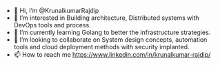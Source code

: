 - 👋 Hi, I’m @KrunalkumarRajdip
- 👀 I’m interested in Building architecture, Distributed systems with DevOps tools and process.
- 🌱 I’m currently learning Golang to better the infrastructure strategies.
- 💞️ I’m looking to collaborate on System design concepts, automation tools and cloud deployment methods with security implanted.
- 📫 How to reach me https://www.linkedin.com/in/krunalkumar-rajdip/

<!---
krunalrajdip/krunalrajdip is a ✨ special ✨ repository because its `README.md` (this file) appears on your GitHub profile.
You can click the Preview link to take a look at your changes.
--->
